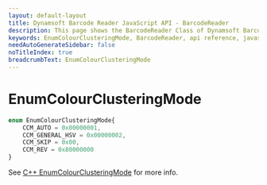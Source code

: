 ```yaml
---
layout: default-layout
title: Dynamsoft Barcode Reader JavaScript API - BarcodeReader
description: This page shows the BarcodeReader Class of Dynamsoft Barcode Reader JavaScript SDK.
keywords: EnumColourClusteringMode, BarcodeReader, api reference, javascript, js
needAutoGenerateSidebar: false
noTitleIndex: true
breadcrumbText: EnumColourClusteringMode
---
```



# EnumColourClusteringMode

```ts
enum EnumColourClusteringMode{
    CCM_AUTO = 0x00000001, 
    CCM_GENERAL_HSV = 0x00000002, 
    CCM_SKIP = 0x00,
    CCM_REV = 0x80000000
}
```

See [C++ EnumColourClusteringMode](https://www.dynamsoft.com/barcode-reader/parameters/enum/parameter-mode-enums.html?ver=latest#colourclusteringmode) for more info.